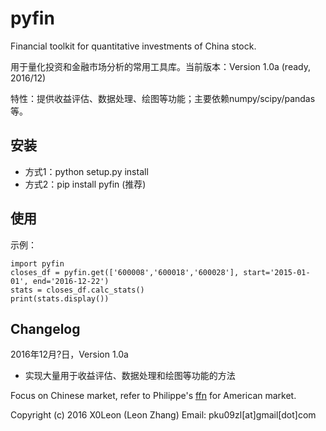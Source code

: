 # pyfin

Financial toolkit for quantitative investments of China stock.

用于量化投资和金融市场分析的常用工具库。当前版本：Version 1.0a (ready, 2016/12)

特性：提供收益评估、数据处理、绘图等功能；主要依赖numpy/scipy/pandas等。

## 安装

* 方式1：python setup.py install
* 方式2：pip install pyfin (推荐)
    
## 使用

示例：
    
    import pyfin
    closes_df = pyfin.get(['600008','600018','600028'], start='2015-01-01', end='2016-12-22')
    stats = closes_df.calc_stats()
    print(stats.display())
    
## Changelog

2016年12月?日，Version 1.0a

* 实现大量用于收益评估、数据处理和绘图等功能的方法
    
Focus on Chinese market, refer to Philippe's [ffn](https://github.com/pmorissette/ffn) for American market.

Copyright (c) 2016 X0Leon (Leon Zhang) Email: pku09zl[at]gmail[dot]com
